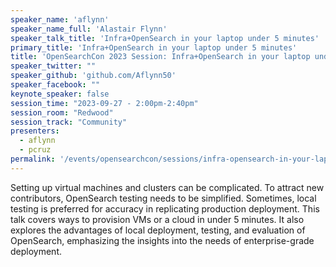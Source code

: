 ```yaml
---
speaker_name: 'aflynn'
speaker_name_full: 'Alastair Flynn'
speaker_talk_title: 'Infra+OpenSearch in your laptop under 5 minutes'
primary_title: 'Infra+OpenSearch in your laptop under 5 minutes'
title: 'OpenSearchCon 2023 Session: Infra+OpenSearch in your laptop under 5 minutes'
speaker_twitter: ""
speaker_github: 'github.com/Aflynn50'
speaker_facebook: ""
keynote_speaker: false
session_time: "2023-09-27 - 2:00pm-2:40pm"
session_room: "Redwood"
session_track: "Community"
presenters: 
  - aflynn
  - pcruz
permalink: '/events/opensearchcon/sessions/infra-opensearch-in-your-laptop-under-5-minutes.html'
---
```


Setting up virtual machines and clusters can be complicated. To attract new contributors, OpenSearch testing needs to be simplified. Sometimes, local testing is preferred for accuracy in replicating production deployment. This talk covers ways to provision VMs or a cloud in under 5 minutes. It also explores the advantages of local deployment, testing, and evaluation of OpenSearch, emphasizing the insights into the needs of enterprise-grade deployment.
